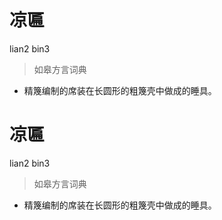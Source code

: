 # 凉匾
lian2 bin3
> 如皋方言词典
- 精篾编制的席装在长圆形的粗篾壳中做成的睡具。

# 凉匾
lian2 bin3
> 如皋方言词典
- 精篾编制的席装在长圆形的粗篾壳中做成的睡具。
